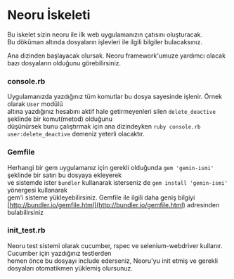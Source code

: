 Neoru İskeleti
==============
Bu iskelet sizin neoru ile ilk web uygulamanızın çatısını oluşturacak.  
Bu döküman altında dosyaların işlevleri ile ilgili bilgiler bulacaksınız.  

Ana dizinden başlayacak olursak. Neoru framework'umuze yardımcı olacak bazı dosyaların olduğunu görebilirsiniz.

### console.rb
Uygulamanızda yazdığınız tüm komutlar bu dosya sayesinde işlenir. Örnek olarak `User` modülü  
altına yazdığınız hesabını aktif hale getirmeyenleri silen `delete_deactive` şeklinde bir komut(metod) olduğunu  
düşünürsek bunu çalıştırmak için ana dizindeyken `ruby console.rb user:delete_deactive` demeniz yeterli olacaktır.

### Gemfile
Herhangi bir gem uygulamanız için gerekli olduğunda `gem 'gemin-ismi'` şeklinde bir satırı bu dosyaya ekleyerek  
ve sistemde ister `bundler` kullanarak isterseniz de `gem install 'gemin-ismi'` yönergesi kullanarak  
gem'i sisteme yükleyebilirsiniz. Gemfile ile ilgili daha geniş bilgiyi
[http://bundler.io/gemfile.html](http://bundler.io/gemfile.html)
adresinden bulabilirsiniz

### init_test.rb
Neoru test sistemi olarak cucumber, rspec ve selenium-webdriver kullanır. Cucumber için yazdığınız testlerden  
hemen önce bu dosyayı include ederseniz, Neoru'yu init etmiş ve gerekli dosyaları otomatikmen yüklemiş olursunuz.


